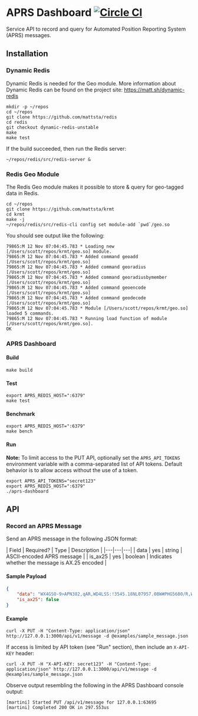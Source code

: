 APRS Dashboard [![Circle CI](https://circleci.com/gh/urlgrey/aprs-dashboard.png?style=badge)](https://circleci.com/gh/urlgrey/aprs-dashboard)
==============

Service API to record and query for Automated Position Reporting System (APRS) messages.

Installation
------------

### Dynamic Redis
Dynamic Redis is needed for the Geo module.  More information about Dynamic Redis can be found on the project site:
https://matt.sh/dynamic-redis

```shell
mkdir -p ~/repos
cd ~/repos
git clone https://github.com/mattsta/redis
cd redis
git checkout dynamic-redis-unstable
make
make test
```

If the build succeeded, then run the Redis server:

```shell
~/repos/redis/src/redis-server &
```

### Redis Geo Module
The Redis Geo module makes it possible to store & query for geo-tagged data in Redis.

```shell
cd ~/repos
git clone https://github.com/mattsta/krmt
cd krmt
make -j
~/repos/redis/src/redis-cli config set module-add `pwd`/geo.so
```

You should see output like the following:

```shell
79865:M 12 Nov 07:04:45.783 * Loading new [/Users/scott/repos/krmt/geo.so] module.
79865:M 12 Nov 07:04:45.783 * Added command geoadd [/Users/scott/repos/krmt/geo.so]
79865:M 12 Nov 07:04:45.783 * Added command georadius [/Users/scott/repos/krmt/geo.so]
79865:M 12 Nov 07:04:45.783 * Added command georadiusbymember [/Users/scott/repos/krmt/geo.so]
79865:M 12 Nov 07:04:45.783 * Added command geoencode [/Users/scott/repos/krmt/geo.so]
79865:M 12 Nov 07:04:45.783 * Added command geodecode [/Users/scott/repos/krmt/geo.so]
79865:M 12 Nov 07:04:45.783 * Module [/Users/scott/repos/krmt/geo.so] loaded 5 commands.
79865:M 12 Nov 07:04:45.783 * Running load function of module [/Users/scott/repos/krmt/geo.so].
OK
```

### APRS Dashboard

#### Build
```shell
make build
```

#### Test
```shell
export APRS_REDIS_HOST=":6379"
make test
```

#### Benchmark
```shell
export APRS_REDIS_HOST=":6379"
make bench
```

#### Run

**Note:** To limit access to the PUT API, optionally set the `APRS_API_TOKENS` environment variable with a comma-separated list of API tokens.  Default behavior is to allow access without the use of a token.
```shell
export APRS_API_TOKENS="secret123"
export APRS_REDIS_HOST=":6379"
./aprs-dashboard
```

API
---

### Record an APRS Message
Send an APRS message in the following JSON format:

| Field  | Required?  | Type | Description  |
|---|---|---|
| data  | yes  | string | ASCII-encoded APRS message |
| is_ax25  |  yes | boolean  | Indicates whether the message is AX.25 encoded |

#### Sample Payload
```json
{
    "data": "WX4GSO-9>APN382,qAR,WD4LSS:!3545.18NL07957.08W#PHG5680/R,W,85NC,NCn Mount Shepherd Piedmont Triad NC",
    "is_ax25": false
}
```

#### Example
```shell
curl -X PUT -H "Content-Type: application/json" http://127.0.0.1:3000/api/v1/message -d @examples/sample_message.json
```

If access is limited by API token (see "Run" section), then include an `X-API-KEY` header:
```shell
curl -X PUT -H "X-API-KEY: secret123" -H "Content-Type: application/json" http://127.0.0.1:3000/api/v1/message -d @examples/sample_message.json
```

Observe output resembling the following in the APRS Dashboard console output:
```shell
[martini] Started PUT /api/v1/message for 127.0.0.1:63695
[martini] Completed 200 OK in 297.553us
```
